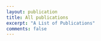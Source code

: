 ```yaml
---
layout: publication
title: All publications
excerpt: "A List of Publications"
comments: false
---
```

